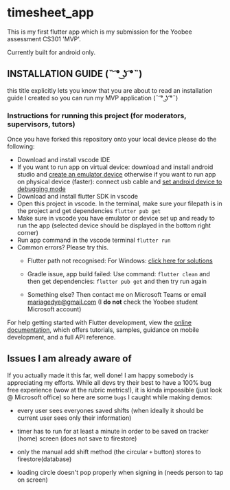 # timesheet_app

This is my first flutter app which is my submission for the Yoobee assessment CS301 'MVP'.

Currently built for android only.

## INSTALLATION GUIDE   (˵ ͡° ͜ʖ ͡°˵)
this title explicitly lets you know that you are about to read an installation guide I created so you can run my MVP application 
(˵ ͡° ͜ʖ ͡°˵)

### Instructions for running this project (for moderators, supervisors, tutors)
Once you have forked this repository onto your local device please do the following:

* Download and install vscode IDE
* If you want to run app on virtual device: download and install android studio and [create an emulator device](https://youtu.be/q-3r85fl-g4?si=4ozX1hdjAkgHQuE3) otherwise if you want to run app on physical device (faster): connect usb cable and [set android device to debugging mode](https://youtu.be/aohkII1C4JY?si=33vqM9sMLxwOu0GS) 
* Download and install flutter SDK in vscode
* Open this project in vscode. In the terminal, make sure your filepath is in the project and get dependencies `flutter pub get`
* Make sure in vscode you have emulator or device set up and ready to run the app (selected device should be displayed in the bottom right corner)
* Run app command in the vscode terminal  `flutter run`
* Common errors? Please try this.
    * Flutter path not recognised: For Windows: [click here for solutions](https://www.google.com/search?q=how+to+edit+the+system+environment+variables+simple&sca_esv=580628691&rlz=1C1JZAP_enNZ1000NZ1000&sxsrf=AM9HkKnGT-jG6tdhF1fNvlqzhJoOPKjaKg%3A1699482481740&ei=cQtMZfjbLJmWnesP0YOKsAI&ved=0ahUKEwi42IDNubWCAxUZS2cHHdGBAiYQ4dUDCBA&uact=5&oq=how+to+edit+the+system+environment+variables+simple&gs_lp=Egxnd3Mtd2l6LXNlcnAiM2hvdyB0byBlZGl0IHRoZSBzeXN0ZW0gZW52aXJvbm1lbnQgdmFyaWFibGVzIHNpbXBsZTIFECEYoAEyBRAhGKABMgQQIRgVSNwLUPQCWJUIcAF4AZABAJgB4QGgAYULqgEFMC40LjO4AQPIAQD4AQHCAgoQABhHGNYEGLADwgIGEAAYFhgewgIIEAAYigUYhgPCAggQIRgWGB4YHcICBxAhGKABGAriAwQYACBBiAYBkAYI&sclient=gws-wiz-serp)

    * Gradle issue, app build failed: Use command: `flutter clean` and then get dependencies: `flutter pub get` and then try run again

    * Something else? Then contact me on Microsoft Teams or email mariagedye@gmail.com (I **do not** check the Yoobee student Microsoft account)


For help getting started with Flutter development, view the
[online documentation](https://docs.flutter.dev/), which offers tutorials,
samples, guidance on mobile development, and a full API reference.


## Issues I am already aware of

If you actually made it this far, well done! I am happy somebody is appreciating my efforts. While all devs try their best to have
a 100% bug free experience (wow at the rubric metrics!), it is kinda impossible (just look @ Microsoft office) so here are some `bugs` I caught while making demos:

*  every user sees everyones saved shifts (when ideally it should be current user sees only their information)

*  timer has to run for at least a minute in order to be saved on tracker (home) screen (does not save to firestore)

*  only the manual add shift method (the circular `+` button) stores to firestore(database)

*  loading circle doesn't pop properly when signing in (needs person to tap on screen)



